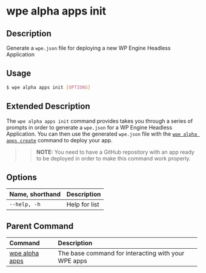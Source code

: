 # wpe alpha apps init

## Description
Generate a `wpe.json` file for deploying a new WP Engine Headless Application

## Usage

```bash
$ wpe alpha apps init [OPTIONS]
```

## Extended Description

The `wpe alpha apps init` command provides takes you through a series of prompts in order to generate a `wpe.json` for a WP Engine Headless Application. You can then use the generated `wpe.json` file with the [`wpe alpha apps create`](/reference/cli/wpe/alpha/apps/create) command to deploy your app.

>> **NOTE:** You need to have a GitHub repository with an app ready to be deployed in order to make this command work properly.

## Options

| Name, shorthand | Description |
|:-------------|:---------------|
| `--help, -h` | Help for list  |

## Parent Command
| Command                                         | Description                                         |
|:------------------------------------------------|:----------------------------------------------------|
| [wpe alpha apps](/reference/cli/wpe/alpha/apps) | The base command for interacting with your WPE apps |
